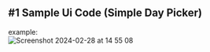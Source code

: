 ## #1 Sample Ui Code (Simple Day Picker)

example:</br>
![Screenshot 2024-02-28 at 14 55 08](https://github.com/yohansp/UiCustomLibs/assets/93885/6d87b8f3-3b2d-4d87-823d-0fb8d9baa659)
